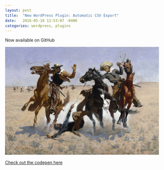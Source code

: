 ```yaml
---
layout: post
title:  "New WordPress Plugin: Automatic CSV Export"
date:   2016-05-18 12:53:07 -0400
categories: wordpress, plugins
---
```


Now available on GitHub

![Off canvas navigation how-to](/assets/wrangle.jpg)

<a target="_blank" href="http://codepen.io/acavender/pen/yORKMW">Check out the codepen here</a>

